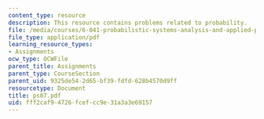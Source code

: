 ```yaml
---
content_type: resource
description: This resource contains problems related to probability.
file: /media/courses/6-041-probabilistic-systems-analysis-and-applied-probability-spring-2006/fff2caf94726fcefcc9e31a3a3e69157_ps07.pdf
file_type: application/pdf
learning_resource_types:
- Assignments
ocw_type: OCWFile
parent_title: Assignments
parent_type: CourseSection
parent_uid: 9325de54-2d65-bf39-fdfd-628b4570d9ff
resourcetype: Document
title: ps07.pdf
uid: fff2caf9-4726-fcef-cc9e-31a3a3e69157
---
```

